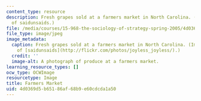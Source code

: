 ```yaml
---
content_type: resource
description: Fresh grapes sold at a farmers market in North Carolina. (Image courtesy
  of saidunsaids.)
file: /media/courses/15-968-the-sociology-of-strategy-spring-2005/4d0369d5b65186af68b9e60cdcda1a50_15-968s05.jpg
file_type: image/jpeg
image_metadata:
  caption: Fresh grapes sold at a farmers market in North Carolina. (Image courtesy
    of [saidunsaids](http://flickr.com/photos/joyless_joyless/).)
  credit: ''
  image-alt: A photograph of produce at a farmers market.
learning_resource_types: []
ocw_type: OCWImage
resourcetype: Image
title: Farmers Market
uid: 4d0369d5-b651-86af-68b9-e60cdcda1a50
---
```

